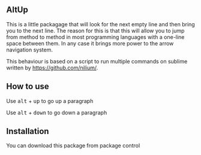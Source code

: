 
## AltUp

This is a little packagage that will look for the next empty line and then bring you to the next line. The reason for this is that this will allow you to jump from method to method in most programming languages with a one-line space between them. In any case it brings more power to the arrow navigation system.

This behaviour is based on a script to run multiple commands on sublime written by https://github.com/nilium/.

## How to use

Use <kbd>alt</kbd> + <kbd>up</kbd> to go up a paragraph

Use <kbd>alt</kbd> + <kbd>down</kbd> to go down a paragraph

## Installation

You can download this package from package control
